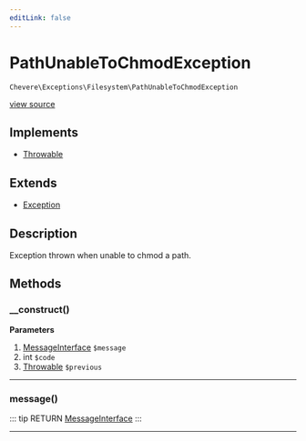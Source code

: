 ```yaml
---
editLink: false
---
```


# PathUnableToChmodException

`Chevere\Exceptions\Filesystem\PathUnableToChmodException`

[view source](https://github.com/chevere/chevere/blob/master/exceptions/Filesystem/PathUnableToChmodException.php)

## Implements

- [Throwable](https://www.php.net/manual/class.throwable)

## Extends

- [Exception](../Core/Exception.md)

## Description

Exception thrown when unable to chmod a path.

## Methods

### __construct()

**Parameters**

1. [MessageInterface](../../Interfaces/Message/MessageInterface.md) `$message`
2. int `$code`
3. [Throwable](https://www.php.net/manual/class.throwable) `$previous`

---

### message()

::: tip RETURN
[MessageInterface](../../Interfaces/Message/MessageInterface.md)
:::

---

